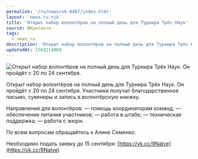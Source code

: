 ```yaml
---
permalink: '/ru/news/vk-6487/index.html'
layout: 'news.ru.njk'
title: 'Открыт набор волонтёров на полный день для Турнира Трёх Наук'
source: ВКонтакте
tags:
  - news_ru
description: 'Открыт набор волонтёров на полный день для Турнира Трёх Наук'
updatedAt: 1568214060
---
```

![Открыт набор волонтёров на полный день для Турнира Трёх Наук. Он пройдёт с 20 по 24 сентября.](https://sun9-49.userapi.com/impf/c856036/v856036633/e5ed3/mMFsy-F_Iqo.jpg?size=1280x848&quality=96&proxy=1&sign=3f01f57cfa0be1a69eba3deb7fa8ea60&c_uniq_tag=7HqM_g5KCwtQBzfnIqdTQi6J4u-zH48RPKrqcLbGkyc&type=album)

Открыт набор волонтёров на полный день для Турнира Трёх Наук. Он пройдёт с 20 по 24 сентября. Участники получат благодарственное письмо, сувениры и запись в волонтёрскую книжку.

Направления для волонтёров:
— помощь координаторам команд;
— обеспечение питания участников;
— работа в штабе;
— техническая поддержка;
— работа с жюри.

По всем вопросам обращайтесь к Алине Семенко.

Необходимо подать заявку до 15 сентября: [https://vk.cc/9Nalve](https://vk.cc/9Nalve)
